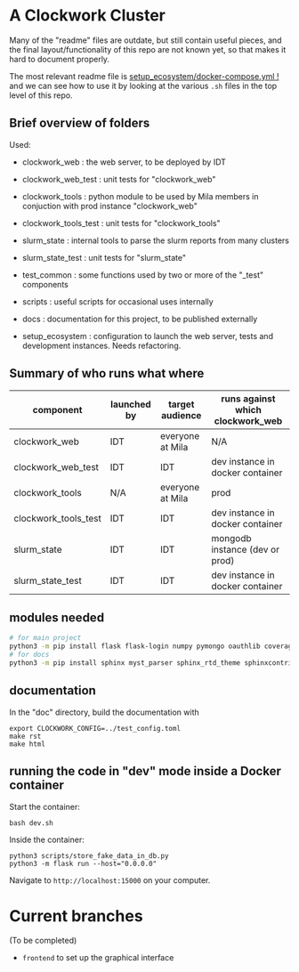 # A Clockwork Cluster

Many of the "readme" files are outdate, but still contain useful pieces,
and the final layout/functionality of this repo are not known yet, so that
makes it hard to document properly.

The most relevant readme file is
[setup_ecosystem/docker-compose.yml !](https://github.com/mila-iqia/clockwork/blob/master/setup_ecosystem/docker-compose.yml)
and we can see how to use it by looking at the various `.sh` files
in the top level of this repo.

## Brief overview of folders

Used:

* clockwork_web : the web server, to be deployed by IDT
* clockwork_web_test : unit tests for "clockwork_web"

* clockwork_tools : python module to be used by Mila members in conjuction with prod instance "clockwork_web"
* clockwork_tools_test : unit tests for "clockwork_tools"

* slurm_state : internal tools to parse the slurm reports from many clusters
* slurm_state_test : unit tests for "slurm_state"

* test_common : some functions used by two or more of the "_test" components

* scripts : useful scripts for occasional uses internally
* docs : documentation for this project, to be published externally

* setup_ecosystem : configuration to launch the web server, tests and development instances. Needs refactoring.


## Summary of who runs what where

| component | launched by | target audience | runs against which clockwork_web |
|--|--|--|--|
| clockwork_web | IDT | everyone at Mila | N/A |
| clockwork_web_test | IDT | IDT | dev instance in docker container |
| clockwork_tools | N/A | everyone at Mila  | prod |
| clockwork_tools_test | IDT | IDT | dev instance in docker container |
| slurm_state | IDT | IDT | mongodb instance (dev or prod) |
| slurm_state_test | IDT | IDT | dev instance in docker container |

## modules needed

```bash
# for main project
python3 -m pip install flask flask-login numpy pymongo oauthlib coverage black ldap3 toml
# for docs
python3 -m pip install sphinx myst_parser sphinx_rtd_theme sphinxcontrib.httpdomain
```

## documentation

In the "doc" directory, build the documentation with
```
export CLOCKWORK_CONFIG=../test_config.toml
make rst
make html
```

## running the code in "dev" mode inside a Docker container

Start the container:
```
bash dev.sh
```
Inside the container:
```
python3 scripts/store_fake_data_in_db.py
python3 -m flask run --host="0.0.0.0"
```
Navigate to `http://localhost:15000` on your computer.

# Current branches
(To be completed)
* `frontend` to set up the graphical interface
